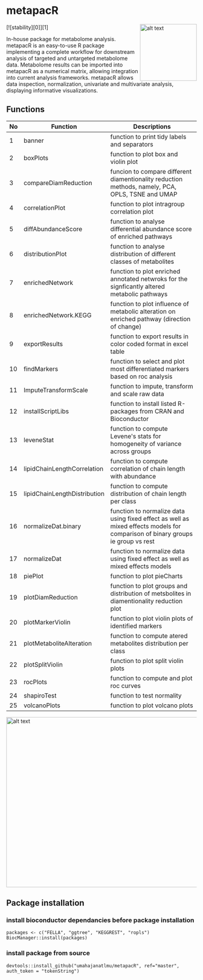 
# metapacR 

<img src="https://github.com/umahajanatlmu/metapacR/blob/master/inst/figures/metapacR_sticker.png" alt="alt text" width="150" height="150" align="right">

[![stability][0]][1]

In-house package for metabolome analysis.
metapacR is an easy-to-use R package implementing a complete workflow for downstream analysis of targeted and untargeted metabolome data. Metabolome results can be imported into metapacR as a numerical matrix, allowing integration into current analysis frameworks. metapacR allows data inspection, normalization, univariate and multivariate analysis, displaying informative visualizations.

## Functions

|  No |  Function | Descriptions |
|---|---|---|
| 1 | banner | function to print tidy labels and separators |
| 2 | boxPlots | function to plot box and violin plot |
| 3 | compareDiamReduction | funcion to compare different diamentionality reduction methods, namely, PCA, OPLS, TSNE and UMAP |
| 4 |correlationPlot | function to plot intragroup correlation plot |
| 5 |diffAbundanceScore | function to analyse differential abundance score of enriched pathways |
| 6 |distributionPlot | function to analyse distribution of different classes of metabolites |
| 7 | enrichedNetwork | function to plot enriched annotated netwroks for the signficantly altered metabolic pathways |
| 8 | enrichedNetwork.KEGG | function to plot influence of metabolic alteration on enriched pathway (direction of change) |
| 9 | exportResults  | function to export results in color coded format in excel table |
| 10 | findMarkers  | function to select and plot most differentiated markers based on roc analysis |
| 11 | ImputeTransformScale | function to impute, transform and scale raw data |
| 12 | installScriptLibs | function to install listed R-packages from CRAN and Bioconductor  |
| 13 | leveneStat   | function to compute Levene's stats for homogeneity of variance across groups |
| 14 | lipidChainLengthCorrelation | function to compute correlation of chain length with abundance |
| 15 | lipidChainLengthDistribution | function to compute distribution of chain length per class |
| 16 | normalizeDat.binary | function to normalize data using fixed effect as well as mixed effects models for comparison of binary groups ie group vs rest |
| 17 | normalizeDat | function to normalize data using fixed effect as well as mixed effects models |
| 18 | piePlot | function to plot pieCharts |
| 19 | plotDiamReduction | function to plot groups and distribution of metsbolites in diamentionality reduction plot |
| 20 | plotMarkerViolin | function to plot violin plots of identified markers |
| 21 | plotMetaboliteAlteration | function to compute atered metabolites distribution per class |
| 22 | plotSplitViolin | function to plot split violin plots |
| 23 | rocPlots | function to compute and plot roc curves |
| 24 | shapiroTest | function to test normality |
| 25 | volcanoPlots | function to plot volcano plots |

<img src="https://github.com/umahajanatlmu/metapacR/blob/master/inst/figures/pipeline.png" alt="alt text" width="900" height="450">

## Package installation

### install bioconductor dependancies before package installation
```{r}
packages <- c("FELLA", "ggtree", "KEGGREST", "ropls")
BiocManager::install(packages)
```
### install package from source  
```{r}
devtools::install_github("umahajanatlmu/metapacR", ref="master", auth_token = "tokenString")
```
